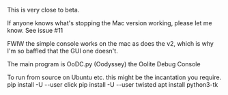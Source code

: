 This is very close to beta.

If anyone knows what's stopping the Mac version working, please let me know. See issue #11

FWIW the simple console works on the mac as does the v2, which is why I'm so baffled that the GUI one doesn't.

The main program is OoDC.py (Oodyssey) the Oolite Debug Console

To run from source on Ubuntu etc. this might be the incantation you require.
pip install -U --user click
pip install -U --user twisted
apt install python3-tk
